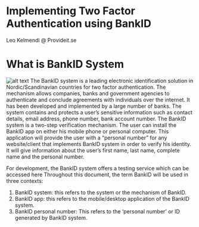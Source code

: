 # Implementing Two Factor Authentication using BankID 
Leo Kelmendi @ Provideit.se 

# What is BankID System 
![alt text](http://test.joche.se/wp-content/uploads/2014/01/BankID.png)
The BankID system is a leading electronic identification solution in Nordic/Scandinavian countries for two factor authentication. 
The mechanism allows companies, banks and government agencies to authenticate and conclude agreements with individuals over the internet. It has been developed and implemented by a large number of banks. The system contains and protects a user’s sensitive information such as contact details, email address, phone number, bank account number. The BankID system is a two-step verification mechanism. The user can install the BankID app on either his mobile phone or personal computer. This application will provide the user with a “personal number” for any website/client that implements BankID system in order to verify his identity. It will give information about the user’s first name, last name, complete name and the personal number.

For development, the BankID system offers a testing service which can be accessed here Throughout this document, the term BankID will be used in three contexts:

1. BankID system: this refers to the system or the mechanism of BankID. 
2. BankID app: this refers to the mobile/desktop application of the BankID system. 
3. BankID personal number: This refers to the ‘personal number’ or ID generated by BankID system.
